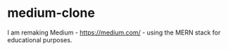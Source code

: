 # medium-clone

I am remaking Medium - https://medium.com/ - using the MERN stack for educational purposes.
